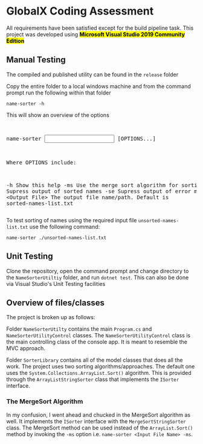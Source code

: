 <h1>GlobalX Coding Assessment</h1>
<p>All requirements have been satisfied except for the build pipeline task. This project was developed using <mark><strong>Microsoft Visual Studio 2019 Community Edition</strong></mark></p>
<h2>Manual Testing</h2>
<p>The compiled and published utility can be found in the <code>release</code> folder</p>
<p>Copy the entire folder to a local windows machine and from the command prompt run the following within that folder<p>
 <code>name-sorter -h</code>
 <p>This will show an overview of the options</o>
 <pre>
 
name-sorter <Input File Name> [OPTIONS...]

Where OPTIONS include:

  -h                    Show this help
  -ms                   Use the merge sort algorithm for sorting
  -so                   Supress output of sorted names
  -se                   Supress output of error messages
  -o &lt;Output File&gt;      The output file name/path. Default is sorted-names-list.txt
 </pre>
 
 <p>To test sorting of names using the required input file <code>unsorted-names-list.txt</code> use the following command:</p>
 <code>name-sorter ./unsorted-names-list.txt</code>
 <h2>Unit Testing</h2>
 <p>Clone the repository, open the command prompt and change directory to the <code>NameSorterUtiltiy</code> folder, and run <code>dotnet test</code>. This can also be done via Visual Studio's Unit Testing facilities</p>
 <h2>Overview of files/classes</h2>
 <p>The project is broken up as follows:</p>
 
 Folder <code>NameSorterUtilty</code>
 contains the main <code>Program.cs</code> and <code>NameSorterUtilityControl</code> classes. The <code>NameSorterUtilityControl</code> class is the main controlling class of the console app. It is meant to resemble the MVC approach. 
 
 Folder <code>SorterLibrary</code>
 contains all of the model classes that does all the work. The project uses two sorting algorithms/approaches. The default one uses the <code>System.Collections.ArrayList.Sort()</code> algorithm. This is provided through the <code>ArrayListStringSorter</code> class that implements the <code>ISorter</code> interface. 
 
 <h3>The MergeSort Algorithm</h3>
 <p>In my confusion, I went ahead and chucked in the MergeSort algorithm as well. It implements the <code>ISorter</code> interface with the <code>MergeSortStringSorter</code> class. The MergeSort method can be used instead of the <code>ArrayList.Sort()</code> method by invoking the <code>-ms</code> option i.e. <code>name-sorter &lt;Input File Name&gt; -ms</code>.  
 
 

